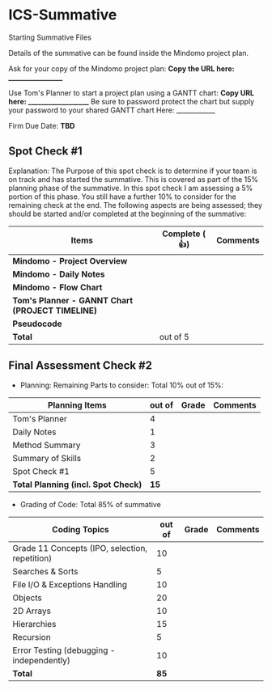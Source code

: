 # ICS-Summative
Starting Summative Files

Details of the summative can be found inside the Mindomo project plan.

Ask for your copy of the Mindomo project plan:  **Copy the URL here: ________________**

Use Tom's Planner to start a project plan using a GANTT chart: **Copy URL here: __________________**
Be sure to password protect the chart but supply your password to your shared GANTT chart Here: ____________

Firm Due Date: **TBD**


Spot Check #1
---------------

Explanation: The Purpose of this spot check is to determine if your team is on track and has started the summative. This is covered as part of the 15% planning phase of the summative. In this spot check I am assessing a 5% portion of this phase. You still have a further 10% to consider for the remaining check at the end. The following aspects are being assessed; they should be started and/or completed at the beginning of the summative:

Items | Complete ( :+1:) | Comments
------|---------|---------
**Mindomo - Project Overview**  |  |
**Mindomo - Daily Notes**  |  |
**Mindomo - Flow Chart**  |  |
**Tom's Planner - GANNT Chart (PROJECT TIMELINE)** |  |
**Pseudocode** | | 
**Total** | out of 5 | 

Final Assessment Check #2
------------------------

* Planning: Remaining Parts to consider: Total 10% out of 15%:

Planning Items | out of | Grade | Comments
------|----------|-------|--------
Tom's Planner | 4 | |
Daily Notes | 1 | |
Method Summary | 3 | |
Summary of Skills | 2 | | 
Spot Check #1 | 5 | | 
**Total Planning (incl. Spot Check)** | **15** |  |


* Grading of Code: Total 85% of summative

Coding Topics | out of | Grade | Comments
-------|--------|--------|------------
Grade 11 Concepts (IPO, selection, repetition) | 10 | |
Searches & Sorts | 5 | | 
File I/O & Exceptions Handling | 10 | |
Objects | 20 | |
2D Arrays | 10 | |
Hierarchies | 15 | | |
Recursion | 5 | |
Error Testing (debugging - independently) | 10 |  |
**Total** | **85** |  |


